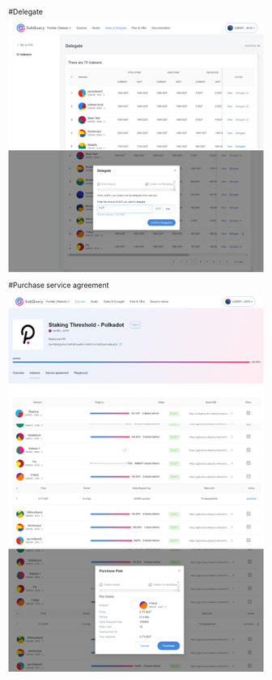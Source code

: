 
#Delegate 

![Stuck page](./images/1.png)
![Stuck page](./images/2.png)

#Purchase service agreement

![Stuck page](./images/3.png)
![Stuck page](./images/4.png)
![Stuck page](./images/5.png)